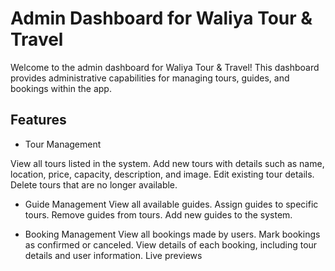 
# Admin Dashboard for Waliya Tour & Travel


Welcome to the admin dashboard for Waliya Tour & Travel! This dashboard provides administrative capabilities for managing tours, guides, and bookings within the app.


## Features

- Tour Management

View all tours listed in the system.
Add new tours with details such as name, location, price, capacity, description, and image.
Edit existing tour details.
Delete tours that are no longer available.

- Guide Management
View all available guides.
Assign guides to specific tours.
Remove guides from tours.
Add new guides to the system.

- Booking Management
View all bookings made by users.
Mark bookings as confirmed or canceled.
View details of each booking, including tour details and user information.
Live previews


